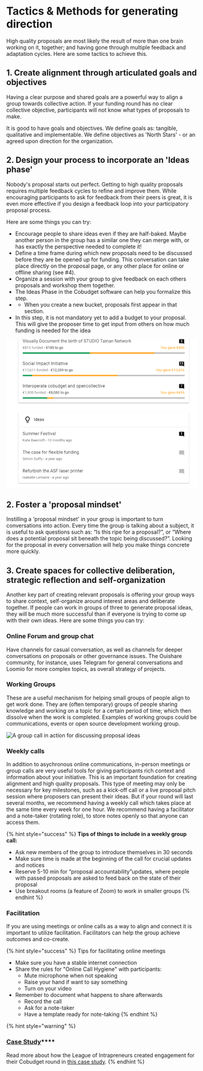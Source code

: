 # Tactics & Methods for generating direction

High quality proposals are most likely the result of more than one brain working on it, together; and having gone through multiple feedback and adaptation cycles. Here are some tactics to achieve this.

## 1. Create alignment through articulated goals and objectives

Having a clear purpose and shared goals are a powerful way to align a group towards collective action. If your funding round has no clear collective objective, participants will not know what types of proposals to make.

It is good to have goals and objectives. We define goals as: tangible, qualitative and implementable. We define objectives as 'North Stars' - or an agreed upon direction for the organization.

## 2. Design your process to incorporate an 'Ideas phase'

Nobody's proposal starts out perfect. Getting to high quality proposals requires multiple feedback cycles to refine and improve them. While encouraging participants to ask for feedback from their peers is great, it is even more effective if you design a feedback loop into your participatory proposal process.   


Here are some things you can try:

* Encourage people to share ideas even if they are half-baked. Maybe another person in the group has a similar one they can merge with, or has exactly the perspective needed to complete it!
* Define a time frame during which new proposals need to be discussed before they are be opened up for funding. This conversation can take place directly on the proposal page, or any other place for online or offline sharing \(see \#4\).
* Organize a session with your group to give feedback on each others proposals and workshop them together. 
* The Ideas Phase in the Cobudget software can help you formalize this step. 
*  * When you create a new bucket, proposals first appear in that section. 
  * In this step, it is not mandatory yet to add a budget to your proposal. This will give the proposer time to get input from others on how much funding is needed for the idea

![](../../.gitbook/assets/image%20%284%29.png)

## 2. Foster a 'proposal mindset'

Instilling a 'proposal mindset' in your group is important to turn conversations into action. Every time the group is talking about a subject, it is useful to ask questions such as: “Is this ripe for a proposal?”, or “Where does a potential proposal sit beneath the topic being discussed?”. Looking for the proposal in every conversation will help you make things concrete more quickly.

## 3. Create spaces for collective deliberation, strategic reflection and self-organization

Another key part of creating relevant proposals is offering your group ways to share context, self-organize around interest areas and deliberate together. If people can work in groups of three to generate proposal ideas, they will be much more successful than if everyone is trying to come up with their own ideas. Here are some things you can try:

### **Online Forum and group chat**

Have channels for casual conversation, as well as channels for deeper conversations on proposals or other governance issues. The Ouishare community, for instance, uses Telegram for general conversations and Loomio for more complex topics, as overall strategy of projects.

### **Working Groups** 

These are a useful mechanism for helping small groups of people align to get work done. They are \(often temporary\) groups of people sharing knowledge and working on a topic for a certain period of time; which then dissolve when the work is completed. Examples of working groups could be communications, events or open source development working group.

![A group call in action for discussing proposal ideas](https://lh5.googleusercontent.com/AfiWeGOe8bGo9RX6Of2QhY9dsn6b3KkApwQcpQm1qeKuwSBwYo2q32GmFALQq5v42AHC1EgQs87FLg3X25L4GDKo0jk-Gh4UXX2OAvhRzvz3-lxDSMzlL7Av1jq6Cto_WKjM67Vv)

### **Weekly calls**

In addition to asychronous online communications, in-person meetings or group calls are very useful tools for giving participants rich context and information about your initiative. This is an important foundation for creating alignment and high quality proposals. This type of meeting may only be necessary for key milestones, such as a kick-off call or a live proposal pitch session where proposers can present their ideas. But if your round will last several months, we recommend having a weekly call which takes place at the same time every week for one hour. We recommend having a facilitator and a note-taker \(rotating role\), to store notes openly so that anyone can access them.

{% hint style="success" %}
**Tips of things to include in a weekly group call:**

* Ask new members of the group to introduce themselves in 30 seconds
* Make sure time is made at the beginning of the call for crucial updates and notices
* Reserve 5-10 min for “proposal accountability”updates, where people with passed proposals are asked to feed back on the state of their proposal
* Use breakout rooms \(a feature of Zoom\) to work in smaller groups
{% endhint %}

### **Facilitation**

If you are using meetings or online calls as a way to align and connect it is important to utilize facilitation. Facilitators can help the group achieve outcomes and co-create. 

{% hint style="success" %}
Tips for facilitating online meetings

* Make sure you have a stable internet connection
* Share the rules for "Online Call Hygiene" with participants: 
  * Mute microphone when not speaking
  * Raise your hand if want to say something
  * Turn on your video
* Remember to document what happens to share afterwards
  * Record the call 
  * Ask for a note-taker
  * Have a template ready for note-taking
{% endhint %}



{% hint style="warning" %}
### [**Case Study**](https://stories.greaterthan.finance/how-to-use-money-as-a-tool-for-creating-agency-shared-responsiblity-c17d5875d816)\*\*\*\*

Read more about how the League of Intrapreneurs created engagement for their Cobudget round in [this case study](https://stories.greaterthan.finance/how-to-use-money-as-a-tool-for-creating-agency-shared-responsiblity-c17d5875d816).
{% endhint %}

